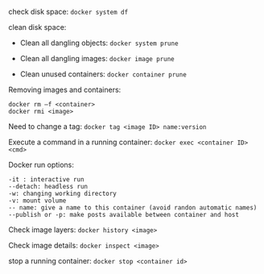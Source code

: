 check disk space: `docker system df`

clean disk space:

  - Clean all dangling objects: `docker system prune`
  
  - Clean all dangling images: `docker image prune`
  
  - Clean unused containers: `docker container prune`

Removing images and containers:

```
docker rm –f <container>
docker rmi <image>
```

Need to change a tag: `docker tag <image ID> name:version`

Execute a command in a running container: `docker exec <container ID> <cmd>`

Docker run options:

```
-it : interactive run
--detach: headless run
-w: changing working directory
-v: mount volume
-- name: give a name to this container (avoid randon automatic names)
--publish or -p: make posts available between container and host
```

Check image layers: `docker history <image>`

Check image details: `docker inspect <image>`

stop a running container: `docker stop <container id>`